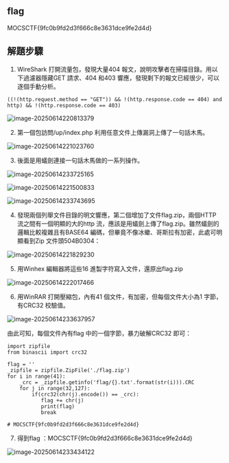 ## flag

MOCSCTF{9fc0b9fd2d3f666c8e3631dce9fe2d4d}

## 解題步驟

1. WireShark 打開流量包，發現大量404 報文，說明攻擊者在掃描目錄。用以下過濾器隱藏GET 請求、404 和403 響應，發現剩下的報文已經很少，可以逐個手動分析。

```
((!(http.request.method == "GET")) && !(http.response.code == 404) and http) && !(http.response.code == 403)
```

![image-20250614220813379](img/image-20250614220813379.png)

2. 第一個包訪問/up/index.php 利用任意文件上傳漏洞上傳了一句話木馬。

![image-20250614221023760](img/image-20250614221023760.png)

3. 後面是用蟻劍連接一句話木馬做的一系列操作。

![image-20250614233725165](img/image-20250614233725165.png)

![image-20250614221500833](img/image-20250614221500833.png)

![image-20250614233743695](img/image-20250614233743695.png)

4. 發現兩個列舉文件目錄的明文響應，第二個增加了文件flag.zip，兩個HTTP 流之間有一個明顯的大的http 流，應該是用蟻劍上傳了flag.zip。雖然蟻劍的邏輯比較複雜且有BASE64 編碼，但畢竟不像冰蠍、哥斯拉有加密，此處可明顯看到Zip 文件頭504B0304：

![image-20250614221829230](img/image-20250614221829230.png)

5. 用Winhex 編輯器將這些16 進製字符寫入文件，還原出flag.zip

![image-20250614222017466](img/image-20250614222017466.png)

6. 用WinRAR 打開壓縮包，內有41 個文件，有加密，但每個文件大小為1 字節，有CRC32 校驗值。

![image-20250614233637957](img/image-20250614233637957.png)

由此可知，每個文件內有flag 中的一個字節，暴力破解CRC32 即可：

```
import zipfile
from binascii import crc32

flag = ''
_zipfile = zipfile.ZipFile('./flag.zip')
for i in range(41):
    _crc = _zipfile.getinfo('flag/{}.txt'.format(str(i))).CRC
    for j in range(32,127):
        if(crc32(chr(j).encode()) == _crc):
           flag += chr(j)
           print(flag)
           break 

# MOCSCTF{9fc0b9fd2d3f666c8e3631dce9fe2d4d}
```

7. 得到flag ：MOCSCTF{9fc0b9fd2d3f666c8e3631dce9fe2d4d}

![image-20250614233434122](img/image-20250614233434122.png)